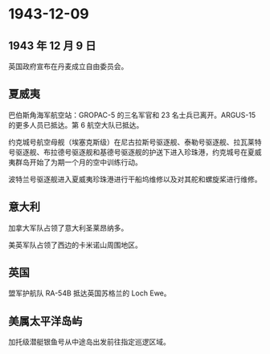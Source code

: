 # 1943-12-09

## 1943 年 12 月 9 日

英国政府宣布在丹麦成立自由委员会。

## 夏威夷

巴伯斯角海军航空站：GROPAC-5 的三名军官和 23 名士兵已离开。ARGUS-15
的更多人员已抵达。第 6 航空大队已抵达。

约克城号航空母舰（埃塞克斯级）在尼古拉斯号驱逐舰、泰勒号驱逐舰、拉瓦莱特号驱逐舰、布拉德号驱逐舰和基德号驱逐舰的护送下进入珍珠港，约克城号在夏威夷群岛开始了为期一个月的空中训练行动。

波特兰号驱逐舰进入夏威夷珍珠港进行干船坞维修以及对其舵和螺旋桨进行维修。

## 意大利

加拿大军队占领了意大利圣莱昂纳多。

美英军队占领了西边的卡米诺山周围地区。

## 英国

盟军护航队 RA-54B 抵达英国苏格兰的 Loch Ewe。

## 美属太平洋岛屿

加托级潜艇银鱼号从中途岛出发前往指定巡逻区域。

